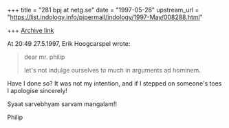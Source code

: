 +++
title = "281 bpj at netg.se"
date = "1997-05-28"
upstream_url = "https://list.indology.info/pipermail/indology/1997-May/008288.html"

+++
[Archive link](https://list.indology.info/pipermail/indology/1997-May/008288.html)

At 20:49 27.5.1997, Erik Hoogcarspel wrote:


>dear mr. philip
>
>let's not indulge ourselves to much in arguments ad hominem.

Have I done so? It was not my intention, and if I stepped on someone's toes
I apologise sincerely!

Syaat sarvebhyam sarvam mangalam!!

Philip






